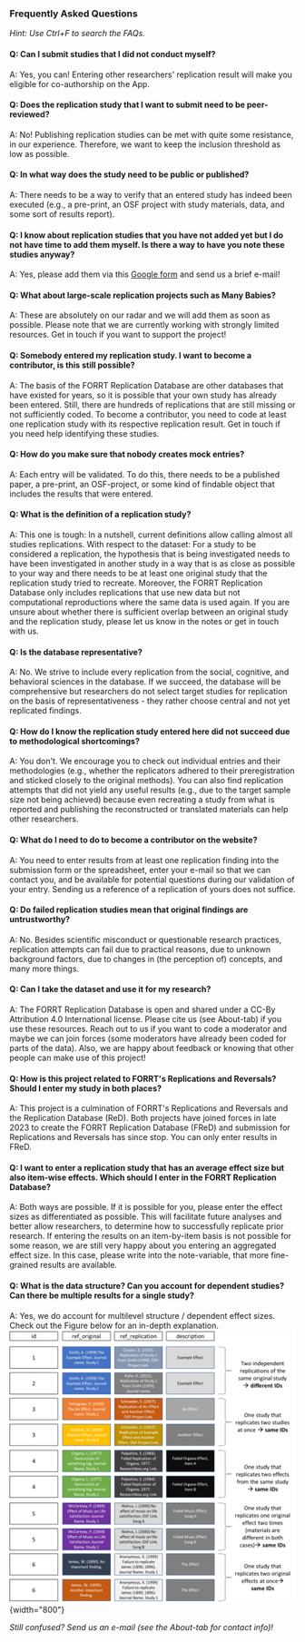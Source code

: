 ### Frequently Asked Questions

*Hint: Use Ctrl+F to search the FAQs.*

#### Q: Can I submit studies that I did not conduct myself?

A: Yes, you can! Entering other researchers' replication result will make you eligible for co-authorship on the App.

#### Q: Does the replication study that I want to submit need to be peer-reviewed?

A: No! Publishing replication studies can be met with quite some resistance, in our experience. Therefore, we want to keep the inclusion threshold as low as possible.

#### Q: In what way does the study need to be public or published?

A: There needs to be a way to verify that an entered study has indeed been executed (e.g., a pre-print, an OSF project with study materials, data, and some sort of results report).

#### Q: I know about replication studies that you have not added yet but I do not have time to add them myself. Is there a way to have you note these studies anyway?

A: Yes, please add them via this <a href='https://docs.google.com/forms/d/e/1FAIpQLSeMCwdtP0TPgL55stniuyyTxnNwyC34mO4VUuLcQwYrLI89sQ/viewform' target='_blank'>Google form</a> and send us a brief e-mail!

#### Q: What about large-scale replication projects such as Many Babies?

A: These are absolutely on our radar and we will add them as soon as possible. Please note that we are currently working with strongly limited resources. Get in touch if you want to support the project!

#### Q: Somebody entered my replication study. I want to become a contributor, is this still possible?

A: The basis of the FORRT Replication Database are other databases that have existed for years, so it is possible that your own study has already been entered. Still, there are hundreds of replications that are still missing or not sufficiently coded. To become a contributor, you need to code at least one replication study with its respective replication result. Get in touch if you need help identifying these studies.

#### Q: How do you make sure that nobody creates mock entries?

A: Each entry will be validated. To do this, there needs to be a published paper, a pre-print, an OSF-project, or some kind of findable object that includes the results that were entered.

#### Q: What is the definition of a replication study?

A: This one is tough: In a nutshell, current definitions allow calling almost all studies replications. With respect to the dataset: For a study to be considered a replication, the hypothesis that is being investigated needs to have been investigated in another study in a way that is as close as possible to your way and there needs to be at least one original study that the replication study tried to recreate. Moreover, the FORRT Replication Database only includes replications that use new data but not computational reproductions where the same data is used again. If you are unsure about whether there is sufficient overlap between an original study and the replication study, please let us know in the notes or get in touch with us.

#### Q: Is the database representative?

A: No. We strive to include every replication from the social, cognitive, and behavioral sciences in the database. If we succeed, the database will be comprehensive but researchers do not select target studies for replication on the basis of representativeness - they rather choose central and not yet replicated findings.

#### Q: How do I know the replication study entered here did not succeed due to methodological shortcomings?

A: You don't. We encourage you to check out individual entries and their methodologies (e.g., whether the replicators adhered to their preregistration and sticked closely to the original methods). You can also find replication attempts that did not yield any useful results (e.g., due to the target sample size not being achieved) because even recreating a study from what is reported and publishing the reconstructed or translated materials can help other researchers.

#### Q: What do I need to do to become a contributor on the website?

A: You need to enter results from at least one replication finding into the submission form or the spreadsheet, enter your e-mail so that we can contact you, and be available for potential questions during our validation of your entry. Sending us a reference of a replication of yours does not suffice.

#### Q: Do failed replication studies mean that original findings are untrustworthy?

A: No. Besides scientific misconduct or questionable research practices, replication attempts can fail due to practical reasons, due to unknown background factors, due to changes in (the perception of) concepts, and many more things.

#### Q: Can I take the dataset and use it for my research?

A: The FORRT Replication Database is open and shared under a CC-By Attribution 4.0 International license. Please cite us (see About-tab) if you use these resources. Reach out to us if you want to code a moderator and maybe we can join forces (some moderators have already been coded for parts of the data). Also, we are happy about feedback or knowing that other people can make use of this project!

#### Q: How is this project related to FORRT's Replications and Reversals? Should I enter my study in both places?

A: This project is a culmination of FORRT's Replications and Reversals and the Replication Database (ReD). Both projects have joined forces in late 2023 to create the FORRT Replication Database (FReD) and submission for Replications and Reversals has since stop. You can only enter results in FReD.

#### Q: I want to enter a replication study that has an average effect size but also item-wise effects. Which should I enter in the FORRT Replication Database?

A: Both ways are possible. If it is possible for you, please enter the effect sizes as differentiated as possible. This will facilitate future analyses and better allow researchers, to determine how to successfully replicate prior research. If entering the results on an item-by-item basis is not possible for some reason, we are still very happy about you entering an aggregated effect size. In this case, please write into the note-variable, that more fine-grained results are available.

#### Q: What is the data structure? Can you account for dependent studies? Can there be multiple results for a single study?

A: Yes, we do account for multilevel structure / dependent effect sizes. Check out the Figure below for an in-depth explanation. ![Data Structure](datastructure.png){width="800"}

*Still confused? Send us an e-mail (see the About-tab for contact info)!*
